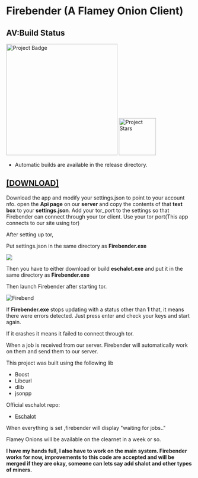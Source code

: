 # Firebender (A Flamey Onion Client)

## AV:Build Status

<img src="https://ci.appveyor.com/api/projects/status/github/kenkit/firebender?svg=true" alt="Project Badge" width="300">

<img src="https://img.shields.io/github/stars/kenkit/firebender.svg" alt="Project Stars" width="100">


- Automatic builds are available in the release directory.


## [[DOWNLOAD]][1]

Download the app and modify your settings.json to point to your account nfo. open the **Api page** on our **server** and copy the contents of that **text box** to your **settings.json**. 
Add your tor_port to the settings so that Firebender can connect through your tor client.
Use your tor port(This app connects to our site using tor)

After setting up tor, 


Put settings.json in the same directory as **Firebender.exe**


![](https://i.imgur.com/Rbb0UIn.jpg)


Then you have to either download or build **eschalot.exe** and put it in the same directory as **Firebender.exe**

Then launch Firebender after starting tor.

![Firebend](https://i.imgur.com/QhWKfIA.jpg "Firebend")

If **Firebender.exe** stops updating with a status other than **1** that, it means there were errors detected. Just press enter and check your keys and start again.

If it crashes it means it failed to connect through tor.


When a job is received from our server. Firebender will automatically work on them and send them to our server. 


This project was built using the following lib
- Boost
- Libcurl
- dlib
- jsonpp

Official eschalot repo:

- [Eschalot](https://github.com/ReclaimYourPrivacy/eschalot "Eschalot")


When everything is set ,firebender will  display "waiting for jobs.."


Flamey Onions will be available on the clearnet in a week or so.

**I have my hands full, I also have to work on the main system. Firebender works for now, improvements to this code are accepted and will be merged if they are okay, someone can lets say add shalot and other types of miners.**



[1]: https://github.com/kenkit/firebender/releases "DOWNLOAD"